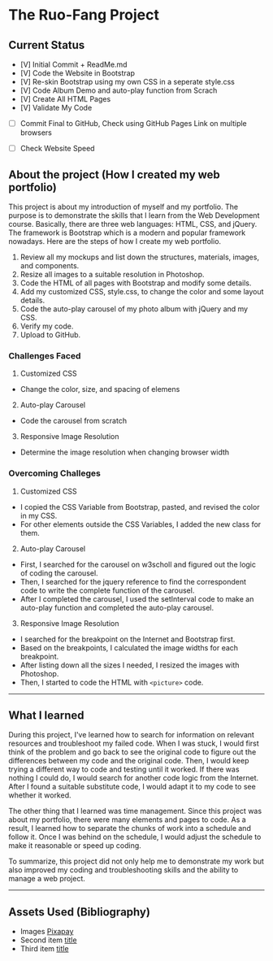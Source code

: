 # The Ruo-Fang Project

## Current Status

- [V] Initial Commit + ReadMe.md
- [V] Code the Website in Bootstrap
- [V] Re-skin Bootstrap using my own CSS in a seperate style.css
- [V] Code Album Demo and auto-play function from Scrach
- [V] Create All HTML Pages
- [V] Validate My Code
- [ ] Commit Final to GitHub, Check using GitHub Pages Link on multiple browsers
- [ ] Check Website Speed



## About the project (How I created my web portfolio)

This project is about my introduction of myself and my portfolio. The purpose is to demonstrate the skills that I learn from the Web Development course. Basically, there are three web languages: HTML, CSS, and jQuery. The framework is Bootstrap which is a modern and popular framework nowadays. Here are the steps of how I create my web portfolio.

 1. Review all my mockups and list down the structures, materials, images, and components.
 2. Resize all images to a suitable resolution in Photoshop.
 3. Code the HTML of all pages with Bootstrap and modify some details.
 4. Add my customized CSS, style.css, to change the color and some layout details.
 5. Code the auto-play carousel of my photo album with jQuery and my CSS.
 6. Verify my code.
 7. Upload to GitHub.


### Challenges Faced

 1. Customized CSS
  - Change the color, size, and spacing of elemens

 2. Auto-play Carousel
  - Code the carousel from scratch

 3. Responsive Image Resolution
  - Determine the image resolution when changing browser width


### Overcoming Challeges

 1. Customized CSS
  - I copied the CSS Variable from Bootstrap, pasted, and revised the color in my CSS.
  - For other elements outside the CSS Variables, I added the new class for them.

 2. Auto-play Carousel
  - First, I searched for the carousel on w3scholl and figured out the logic of coding the carousel.
  - Then, I searched for the jquery reference to find the correspondent code to write the complete function of the carousel.
  - After I completed the carousel, I used the setInterval code to make an auto-play function and completed the auto-play carousel.

 3. Responsive Image Resolution
  - I searched for the breakpoint on the Internet and Bootstrap first.
  - Based on the breakpoints, I calculated the image widths for each breakpoint.
  - After listing down all the sizes I needed, I resized the images with Photoshop.
  - Then, I started to code the HTML with `<picture>` code.


---

## What I learned

During this project, I've learned how to search for information on relevant resources and troubleshoot my failed code. When I was stuck, I would first think of the problem and go back to see the original code to figure out the differences between my code and the original code. Then, I would keep trying a different way to code and testing until it worked. If there was nothing I could do, I would search for another code logic from the Internet. After I found a suitable substitute code, I would adapt it to my code to see whether it worked.

The other thing that I learned was time management. Since this project was about my portfolio, there were many elements and pages to code. As a result, I learned how to separate the chunks of work into a schedule and follow it. Once I was behind on the schedule, I would adjust the schedule to make it reasonable or speed up coding.

To summarize, this project did not only help me to demonstrate my work but also improved my coding and troubleshooting skills and the ability to manage a web project. 


---

## Assets Used (Bibliography)

- Images [Pixapay](https://pixabay.com/)
- Second item [title](https://www.example.com)
- Third item [title](https://www.example.com)
